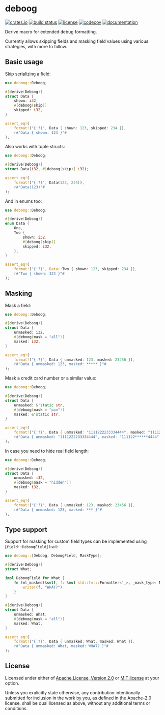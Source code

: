 # deboog

[![crates.io](https://img.shields.io/crates/v/deboog.svg)](https://crates.io/crates/deboog)
[![build status](https://img.shields.io/github/actions/workflow/status/unikmhz/deboog/ci.yml?branch=main&logo=github)](https://github.com/unikmhz/deboog/actions)
[![license](https://img.shields.io/badge/license-Apache--2.0_OR_MIT-blue)](#license)
[![codecov](https://codecov.io/github/unikmhz/deboog/coverage.svg?branch=main)](https://codecov.io/gh/unikmhz/deboog)
[![documentation](https://docs.rs/deboog/badge.svg)](https://docs.rs/deboog/)

Derive macro for extended debug formatting.

Currently allows skipping fields and masking field values using various strategies, with more to follow.

## Basic usage

Skip serializing a field:

```rust
use deboog::Deboog;

#[derive(Deboog)]
struct Data {
    shown: i32,
    #[deboog(skip)]
    skipped: i32,
}

assert_eq!(
    format!("{:?}", Data { shown: 123, skipped: 234 }),
    r#"Data { shown: 123 }"#
);
```

Also works with tuple structs:

```rust
use deboog::Deboog;

#[derive(Deboog)]
struct Data(i32, #[deboog(skip)] i32);

assert_eq!(
    format!("{:?}", Data(123, 234)),
    r#"Data(123)"#
);
```

And in enums too:

```rust
use deboog::Deboog;

#[derive(Deboog)]
enum Data {
    One,
    Two {
        shown: i32,
        #[deboog(skip)]
        skipped: i32,
    },
}

assert_eq!(
    format!("{:?}", Data::Two { shown: 123, skipped: 234 }),
    r#"Two { shown: 123 }"#
);
```

## Masking

Mask a field:

```rust
use deboog::Deboog;

#[derive(Deboog)]
struct Data {
    unmasked: i32,
    #[deboog(mask = "all")]
    masked: i32,
}

assert_eq!(
    format!("{:?}", Data { unmasked: 123, masked: 23456 }),
    r#"Data { unmasked: 123, masked: ***** }"#
);
```

Mask a credit card number or a similar value:

```rust
use deboog::Deboog;

#[derive(Deboog)]
struct Data {
    unmasked: &'static str,
    #[deboog(mask = "pan")]
    masked: &'static str,
}

assert_eq!(
    format!("{:?}", Data { unmasked: "1111222233334444", masked: "1111222233334444" }),
    r#"Data { unmasked: "1111222233334444", masked: "111122******4444" }"#
);
```

In case you need to hide real field length:

```rust
use deboog::Deboog;

#[derive(Deboog)]
struct Data {
    unmasked: i32,
    #[deboog(mask = "hidden")]
    masked: i32,
}

assert_eq!(
    format!("{:?}", Data { unmasked: 123, masked: 23456 }),
    r#"Data { unmasked: 123, masked: *** }"#
);
```

## Type support

Support for masking for custom field types can be implemented using [`field::DeboogField`] trait:

```rust
use deboog::{Deboog, DeboogField, MaskType};

#[derive(Deboog)]
struct What;

impl DeboogField for What {
    fn fmt_masked(&self, f: &mut std::fmt::Formatter<'_>, _mask_type: MaskType) -> std::fmt::Result {
        write!(f, "WHAT?")
    }
}

#[derive(Deboog)]
struct Data {
    unmasked: What,
    #[deboog(mask = "all")]
    masked: What,
}

assert_eq!(
    format!("{:?}", Data { unmasked: What, masked: What }),
    r#"Data { unmasked: What, masked: WHAT? }"#
);
```

## License

Licensed under either of [Apache License, Version 2.0](LICENSE-APACHE) or
[MIT license](LICENSE-MIT) at your option.

Unless you explicitly state otherwise, any contribution intentionally submitted
for inclusion in the work by you, as defined in the Apache-2.0 license, shall
be dual licensed as above, without any additional terms or conditions.
